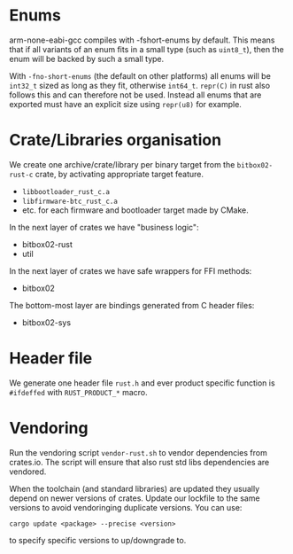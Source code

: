# Enums

arm-none-eabi-gcc compiles with -fshort-enums by default. This means that if all variants of an
enum fits in a small type (such as `uint8_t`), then the enum will be backed by such a small type.


With `-fno-short-enums` (the default on other platforms) all enums will be `int32_t` sized as long
as they fit, otherwise `int64_t`.  `repr(C)` in rust also follows this and can therefore not be
used. Instead all enums that are exported must have an explicit size using `repr(u8)` for example.


# Crate/Libraries organisation

We create one archive/crate/library per binary target from the `bitbox02-rust-c` crate, by
activating appropriate target feature.

* `libbootloader_rust_c.a`
* `libfirmware-btc_rust_c.a`
* etc. for each firmware and bootloader target made by CMake.

In the next layer of crates we have "business logic":

* bitbox02-rust
* util

In the next layer of crates we have safe wrappers for FFI methods:

* bitbox02

The bottom-most layer are bindings generated from C header files:

* bitbox02-sys

# Header file

We generate one header file `rust.h` and ever product specific function is `#ifdeffed` with
`RUST_PRODUCT_*` macro.

# Vendoring

Run the vendoring script `vendor-rust.sh` to vendor dependencies from
crates.io. The script will ensure that also rust std libs dependencies are
vendored.

When the toolchain (and standard libraries) are updated they usually depend on
newer versions of crates. Update our lockfile to the same versions to avoid
vendoringing duplicate versions. You can use:

```
cargo update <package> --precise <version>
```

to specify specific versions to up/downgrade to.
